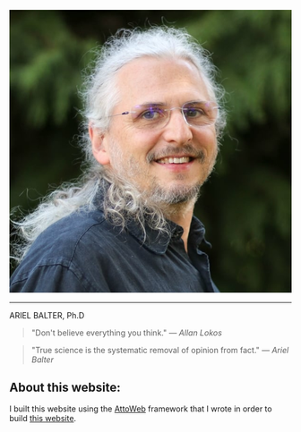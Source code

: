 ![Ariel Balter](assets/img/ArielBalterHeadshot-600x600.jpg)

----------------------------------------------------------------------------------------------
ARIEL BALTER, Ph.D  

>"Don't believe everything you think." &mdash; _Allan Lokos_  
 
>"True science is the systematic removal of opinion from fact." &mdash; _Ariel Balter_  
  
## About this website:
I built this website using the [AttoWeb](http://attoweb.org) framework
that I wrote in order to build [this website](https://github.com/abalter/mywebsite).
